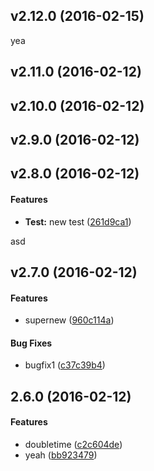 <a name="v2.12.0"></a>
## v2.12.0 (2016-02-15)

yea


<a name="v2.11.0"></a>
## v2.11.0 (2016-02-12)




<a name="v2.10.0"></a>
## v2.10.0 (2016-02-12)

<a name="v2.9.0"></a>
## v2.9.0 (2016-02-12)



<a name="v2.8.0"></a>
## v2.8.0 (2016-02-12)


#### Features

* **Test:**  new test ([261d9ca1](261d9ca1))



<a name="v2.7.0"></a>
asd
## v2.7.0 (2016-02-12)


#### Features

*   supernew ([960c114a](960c114a))

#### Bug Fixes

*   bugfix1 ([c37c39b4](c37c39b4))



<a name="2.6.0"></a>
## 2.6.0 (2016-02-12)


#### Features

*   doubletime ([c2c604de](c2c604de))
*   yeah ([bb923479](bb923479))



